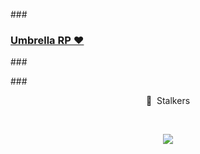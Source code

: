 
###<p align="center">
###  <a href="https://discord.gg/UmbrellaGTA">Umbrella RP ❤️</a>
###</p>

###<p align="center">👀 &nbsp;Stalkers</p>
<br>
<p align="center">
  <img src="https://profile-counter.glitch.me/Extasy93/count.svg" />
</p>
<br>
